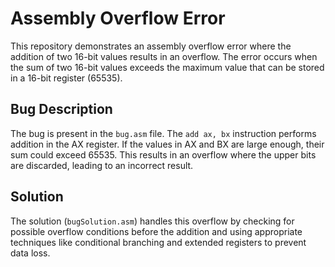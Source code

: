 # Assembly Overflow Error

This repository demonstrates an assembly overflow error where the addition of two 16-bit values results in an overflow. The error occurs when the sum of two 16-bit values exceeds the maximum value that can be stored in a 16-bit register (65535).

## Bug Description

The bug is present in the `bug.asm` file. The `add ax, bx` instruction performs addition in the AX register. If the values in AX and BX are large enough, their sum could exceed 65535. This results in an overflow where the upper bits are discarded, leading to an incorrect result.

## Solution

The solution (`bugSolution.asm`) handles this overflow by checking for possible overflow conditions before the addition and using appropriate techniques like conditional branching and extended registers to prevent data loss.